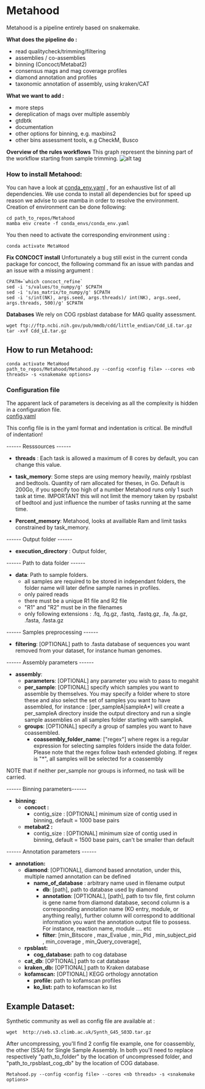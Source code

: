# Metahood
Metahood is a pipeline entirely based on snakemake. 

**What does the  pipeline do :**
 - read qualitycheck/trimming/filtering
- assemblies / co-assemblies
- binning (Concoct/Metabat2)
- consensus mags and mag coverage profiles
- diamond annotation and profiles
- taxonomic annotation of assembly, using kraken/CAT

 **What we want to add :**
 - more steps
 - dereplication of mags over multiple assembly
 - gtdbtk  
 - documentation
 - other options for  binning, e.g. maxbins2  
 - other bins assessment tools, e.g CheckM, Busco 
 
 **Overview of the rules workflows**
 This graph represent the binning part of the workflow starting from sample trimming.
![alt tag](./Binning.png)

###  How to install Metahood:
You can have a look at 
[conda_env.yaml](https://github.com/Sebastien-Raguideau/Metahood/blob/master/Conda_envs/conda_env.yaml)
, for an exhaustive list of all dependencies.  We use conda to install all dependencies but for speed up reason we advise to use mamba in order to resolve the environment.  
Creation of environment can be done following: 
```
cd path_to_repos/Metahood
mamba env create -f conda_envs/conda_env.yaml
```
You then need to activate the corresponding environment using : 

    conda activate MetaHood

**Fix CONCOCT install**
Unfortunately a bug still exist in the current conda package for concoct,  the following command fix an issue with pandas and an issue with a missing argument :
```
CPATH=`which concoct_refine`
sed -i 's/values/to_numpy/g' $CPATH
sed -i 's/as_matrix/to_numpy/g' $CPATH
sed -i 's/int(NK), args.seed, args.threads)/ int(NK), args.seed, args.threads, 500)/g' $CPATH
```

**Databases** 
We rely on COG rpsblast database for MAG quality assessment. 

    wget ftp://ftp.ncbi.nih.gov/pub/mmdb/cdd/little_endian/Cdd_LE.tar.gz
    tar -xvf Cdd_LE.tar.gz

##  How to run Metahood:

    conda activate MetaHood
    path_to_repos/Metahood/Metahood.py --config <config file> --cores <nb threads> -s <snakemake options> 


 ### Configuration file
 
The apparent lack of parameters is deceiving as all the complexity is hidden in a configuration file.  
[config.yaml](https://github.com/Sebastien-Raguideau/Metahood/blob/master/config.yaml)

This config file is in the yaml format and indentation is critical. Be mindfull of indentation!


 ------ Resssources ------
  *  **threads** : Each task is allowed a maximum of 8 cores by default, you can change this value.

  *  **task_memory**: Some steps are using memory heavily, mainly rpsblast and bedtools. Quantity of ram allocated for theses, in Go. Default is 200Go, if you specify too high of a number Metahood runs only 1 such task at time. 
 IMPORTANT this will not limit the memory taken by rpsbalst of bedtool and just influence the number of tasks running at the same time.  

   * **Percent_memory**: Metahood, looks at availlable Ram and limit tasks constrained by task_memory. 

------ Output folder ------
  * **execution_directory** : Output folder, 
 
------ Path to data folder ------
  * **data**: Path to sample folders.
    * all samples are required to be stored in independant folders, the folder name will later define sample names in profiles. 
	- only paired reads
	- there must be a unique R1 file and R2 file
	- "R1" and "R2" must be in the filenames
	-  only following extensions : .fq, .fq.gz, .fastq, .fastq.gz, .fa, .fa.gz, .fasta, .fasta.gz 

------ Samples preprocessing ------
  * **filtering**: [OPTIONAL] path to .fasta database of sequences you want removed from your dataset, for instance human genomes.

------ Assembly parameters ------

  * **assembly**:
     * **parameters**: [OPTIONAL] any parameter you wish to pass to megahit
     * **per_sample**:  [OPTIONAL] specify which samples you want to assemble by themselves. You may specify a folder where to store these and also select the set of samples you want to have assembled, for instance : [per_sampleA|sampleA*] will create a per_sampleA directory inside the output directory and run a single sample assemblies on all samples folder starting with sampleA.
     * **groups**:  [OPTIONAL] specify a group of samples you want to have coassembled.
	     * **coassembly_folder_name**: ["regex"] where regex is a regular expression for selecting samples folders inside the data folder. Please note that the regex follow bash extended globing. If regex is "*", all samples will be selected for a coassembly 

NOTE that if neither per_sample nor groups is informed, no task will be carried.

 ------ Binning parameters------ 
  * **binning**:
	  * **concoct :**
		  * contig_size : [OPTIONAL] minimum size of contig used in binning,  default = 1000 base pairs
	  * **metabat2 :**
		  * contig_size : [OPTIONAL] minimum size of contig used in binning,  default = 1500 base pairs, can't be smaller than default

 ------ Annotation parameters ------ 
  * **annotation:**
	  * **diamond**: [OPTIONAL], diamond based annotation, under this, multiple named annotation can be defined
		  * **name_of_database** : arbitrary name used in filename output
			  * **db**: [path], path to database used by diamond
			  * **annotation**: [OPTIONAL], [path], path to tsv file, first column is gene name from diamond database, second column is a corresponding annotation name (KO entry, module, or anything really), further column will correspond to additional information you want the annotation output file to possess. For instance, reaction name, module .... etc  
			  * **filter**: [min_Bitscore , max_Evalue , min_Pid , min_subject_pid , min_coverage , min_Query_coverage], 
	  * **rpsblast:**
		  * **cog_database:** path to cog database
	  *  **cat_db**: [OPTIONAL] path to cat database
	  *   **kraken_db:** [OPTIONAL] path to Kraken database
	  * **kofamscan:** [OPTIONAL] KEGG orthology annotation 
		  * **profile:** path to kofamscan profiles
		  * **ko_list:** path to kofamscan ko list 

##  Example Dataset:
Synthetic community as well as config file are available at :

    wget  http://seb.s3.climb.ac.uk/Synth_G45_S03D.tar.gz

After uncompressing, you'll find 2 config file example, one for coassembly, the other (SSA) for Single Sample Assembly.
In both you'll need to replace respectively "path_to_folder" by the location of uncompressed folder, and "path_to_rpsblast_cog_db" by the location of COG database. 

    Metahood.py --config <config file> --cores <nb threads> -s <snakemake options>





